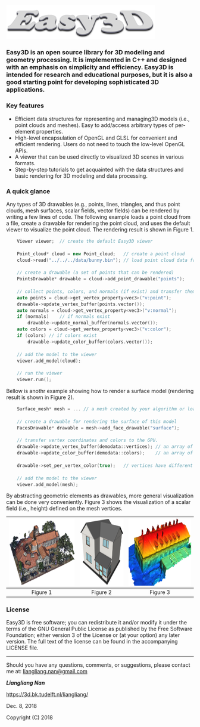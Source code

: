 <img src="images/logo.png" width="400">

### Easy3D is an open source library for 3D modeling and geometry processing. It is implemented in C++ and designed with an emphasis on simplicity and efficiency. Easy3D is intended for research and educational purposes, but it is also a good starting point for developing sophisticated 3D applications.


### Key features ###
* Efficient data structures for representing and managing3D models (i.e., point 
  clouds and meshes). Easy to add/access arbitrary types of per-element properties.
* High-level encapsulation of OpenGL and GLSL for convenient and efficient 
  rendering. Users do not need to touch the low-level OpenGL APIs.
* A viewer that can be used directly to visualized 3D scenes in various formats.
* Step-by-step tutorials to get acquainted with the data structures and basic rendering 
  for 3D modeling and data processing. 
 

### A quick glance ###

Any types of 3D drawables (e.g., points, lines, triangles, and thus point clouds, mesh surfaces, scalar fields, vector fields) can be rendered by writing a few lines of code. The following example loads a point cloud from a file, create a drawable for rendering the point cloud, and uses the default viewer to visualize the point cloud. The rendering result is shown in Figure 1.
```c++
	Viewer viewer;	// create the default Easy3D viewer

	Point_cloud* cloud = new Point_cloud;	// create a point cloud
	cloud->read("../../../data/bunny.bin");	// load point cloud data from a file

	// create a drawable (a set of points that can be rendered)
	PointsDrawable* drawable = cloud->add_point_drawable("points");

	// collect points, colors, and normals (if exist) and transfer them to GPU
	auto points = cloud->get_vertex_property<vec3>("v:point");
	drawable->update_vertex_buffer(points.vector());
	auto normals = cloud->get_vertex_property<vec3>("v:normal");
	if (normals)	// if normals exist
		drawable->update_normal_buffer(normals.vector());
	auto colors = cloud->get_vertex_property<vec3>("v:color");
	if (colors)	// if colors exist
		drawable->update_color_buffer(colors.vector());

	// add the model to the viewer
	viewer.add_model(cloud);

	// run the viewer
	viewer.run();
```

Bellow is anothr example showing how to render a surface model (rendering result is shown in Figure 2).
```c++
	Surface_mesh* mesh = ... // a mesh created by your algorithm or loaded from a file
	
	// create a drawable for rendering the surface of this model
	FacesDrawable* drawable = mesh->add_face_drawable("surface");

	// transfer vertex coordinates and colors to the GPU. 
	drawable->update_vertex_buffer(demodata::vertices);	// an array of 3D points
	drawable->update_color_buffer(demodata::colors); 	// an array of colors
	
	drawable->set_per_vertex_color(true);	// vertices have different colors

	// add the model to the viewer
	viewer.add_model(mesh);
```

By abstracting geometric elements as drawables, more general visualization can be done very conveniently. Figure 3 shows the visualization of a scalar field (i.e., height) defined on the mesh vertices.

<center>
	
<img src="images/cloud.png" height="180">  |  <img src="images/mesh.png" height="180">  |  <img src="images/scalar.png" height="180">
:-----------------------------------------:|:------------------------------------------:|:-------------------------------------------:
Figure 1                                   |  Figure 2            		        |  Figure 3

</center>
  
### License
Easy3D is free software; you can redistribute it and/or modify it under the terms of the 
GNU General Public License as published by the Free Software Foundation; either version 3
of the License or (at your option) any later version. The full text of the license can be
found in the accompanying LICENSE file.

---

Should you have any questions, comments, or suggestions, please contact me at: 
liangliang.nan@gmail.com

**_Liangliang Nan_**

https://3d.bk.tudelft.nl/liangliang/

Dec. 8, 2018

Copyright (C) 2018
